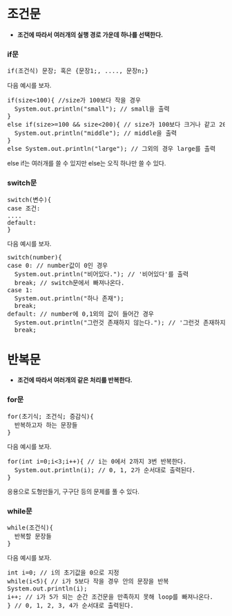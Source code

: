 # 조건문
- **조건에 따라서 여러개의 실행 경로 가운데 하나를 선택한다.**
### if문
<pre>if(조건식) 문장; 혹은 {문장1;, ...., 문장n;}</pre>
다음 예시를 보자.
<pre>if(size<100){ //size가 100보다 작을 경우
  System.out.println("small"); // small을 출력
}
else if(size>=100 && size<200){ // size가 100보다 크거나 같고 200보다 작은 경우
  System.out.println("middle"); // middle을 출력
}
else System.out.println("large"); // 그외의 경우 large를 출력</pre>
else if는 여러개를 쓸 수 있지만 else는 오직 하나만 쓸 수 있다.
### switch문
<pre>switch(변수){
case 조건:
....
default:
}</pre>
다음 예시를 보자.
<pre>switch(number){
case 0: // number값이 0인 경우
  System.out.println("비어있다."); // '비어있다'를 출력
  break; // switch문에서 빠져나온다.
case 1:
  System.out.println("하나 존재");
  break;
default: // number에 0,1외의 값이 들어간 경우
  System.out.println("그런것 존재하지 않는다."); // '그런것 존재하지 않는다.'를 출력
  break;</pre>

# 반복문
- **조건에 따라서 여러개의 같은 처리를 반복한다.**
### for문
<pre>for(초기식; 조건식; 증감식){
  반복하고자 하는 문장들
}
</pre>
다음 예시를 보자.
<pre>for(int i=0;i<3;i++){ // i는 0에서 2까지 3번 반복한다.
  System.out.println(i); // 0, 1, 2가 순서대로 출력된다. 
}</pre>
응용으로 도형만들기, 구구단 등의 문제를 풀 수 있다.
### while문
<pre>while(조건식){
  반복할 문장들
}</pre>
다음 예시를 보자.
<pre>int i=0; // i의 초기값을 0으로 지정
while(i<5){ // i가 5보다 작을 경우 안의 문장을 반복
System.out.println(i);
i++; // i가 5가 되는 순간 조건문을 만족하지 못해 loop를 빠져나온다.
} // 0, 1, 2, 3, 4가 순서대로 출력된다.
</pre>
